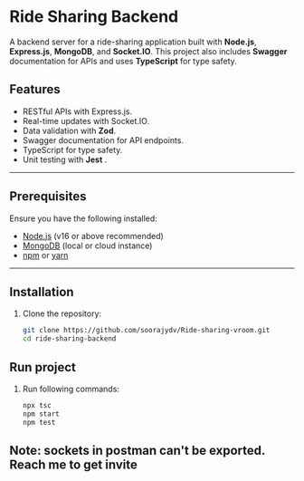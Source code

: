 # Ride Sharing Backend

A backend server for a ride-sharing application built with **Node.js**, **Express.js**, **MongoDB**, and **Socket.IO**. This project also includes **Swagger** documentation for APIs and uses **TypeScript** for type safety.


## Features

- RESTful APIs with Express.js.
- Real-time updates with Socket.IO.
- Data validation with **Zod**.
- Swagger documentation for API endpoints.
- TypeScript for type safety.
- Unit testing with **Jest** .

---

## Prerequisites

Ensure you have the following installed:

- [Node.js](https://nodejs.org/) (v16 or above recommended)
- [MongoDB](https://www.mongodb.com/) (local or cloud instance)
- [npm](https://www.npmjs.com/) or [yarn](https://yarnpkg.com/)

---

## Installation

1. Clone the repository:
   ```bash
   git clone https://github.com/soorajydv/Ride-sharing-vroom.git
   cd ride-sharing-backend

## Run project

1. Run following commands:
   ```bash
   npx tsc
   npm start
   npm test

## Note: sockets in postman can't be exported. Reach me to get invite
